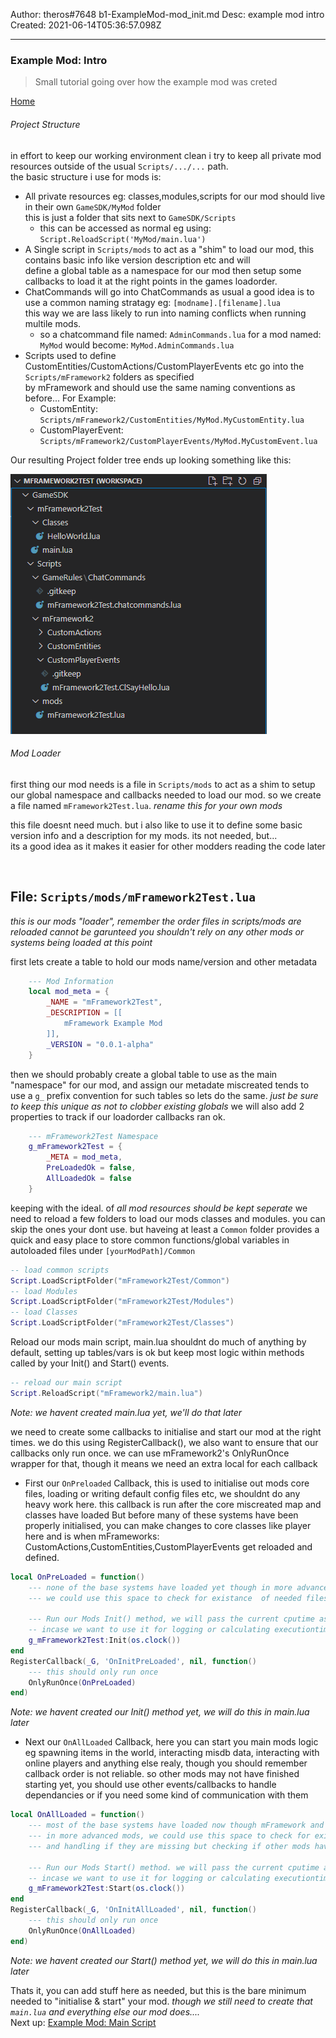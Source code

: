 
 Author: theros#7648
 b1-ExampleMod-mod_init.md
 Desc: example mod intro
 Created:  2021-06-14T05:36:57.098Z

---

### Example Mod: Intro
> Small tutorial going over how the example mod was creted

[Home](/mFramework2)



###### Project Structure
in effort to keep our working environment clean i try to keep all private mod resources outside of the usual `Scripts/.../...` path.<br>
the basic structure i use for mods is:<br>
- All private resources eg: classes,modules,scripts for our mod should live in their own `GameSDK/MyMod` folder<br>
  this is just a folder that sits next to `GameSDK/Scripts`
    - this can be accessed as normal eg using: `Script.ReloadScript('MyMod/main.lua')`
- A Single script in `Scripts/mods` to act as a "shim" to load our mod, this contains basic info like version description etc and will <br>
    define a global table as a namespace for our mod then setup some callbacks to load it at the right points in the games loadorder.
- ChatCommands will go into ChatCommands as usual a good idea is to use a common naming stratagy eg: `[modname].[filename].lua` <br>
    this way we are lass likely to run into naming conflicts when running multile mods.
    - so a chatcommand file named: `AdminCommands.lua` for a mod named: `MyMod` would become: `MyMod.AdminCommands.lua`
- Scripts used to define CustomEntities/CustomActions/CustomPlayerEvents etc go into the `Scripts/mFramework2` folders as specified <br>
    by mFramework and should use the same naming conventions as before... For Example:
    - CustomEntity: `Scripts/mFramework2/CustomEntities/MyMod.MyCustomEntity.lua`
    - CustomPlayerEvent: `Scripts/mFramework2/CustomPlayerEvents/MyMod.MyCustomEvent.lua`

Our resulting Project folder tree ends up looking something like this:<br>

![image-20210614073315789](images\mF2ExampleMod_FolderStructure.png)


###### Mod Loader
first thing our mod needs is a file in `Scripts/mods` to act as a shim to setup our global namespace and callbacks needed to load our mod. 
so we create a file named `mFramework2Test.lua`. _rename this for your own mods_

this file doesnt need much. but i also like to use it to define some basic version info and a description for my mods. its not needed, but... <br>
its a good idea as it makes it easier for other modders reading the code later

<br>

File: `Scripts/mods/mFramework2Test.lua`
----
_this is our mods "loader", remember the order files in scripts/mods are reloaded cannot be garunteed you shouldn't rely on any other mods or systems being loaded at this point_

first lets create a table to hold our mods name/version and other metadata
```lua
    --- Mod Information
    local mod_meta = {
        _NAME = "mFramework2Test",
        _DESCRIPTION = [[
            mFramework Example Mod
        ]],
        _VERSION = "0.0.1-alpha"
    }
```

then we should probably create a global table to use as the main "namespace" for our mod, and assign our metadate
miscreated tends to use a `g_` prefix convention for such tables so lets do the same. _just be sure to keep this unique as not to clobber existing globals_
we will also add 2 properties to track if our loadorder callbacks ran ok.
```lua
    --- mFramework2Test Namespace
    g_mFramework2Test = {
        _META = mod_meta,
        PreLoadedOk = false,
        AllLoadedOk = false
    }
```


keeping with the ideal. of _all mod resources should be kept seperate_ we need to reload a few folders to load our mods classes and modules.
you can skip the ones your dont use. but haveing at least a `Common` folder provides a quick and easy place to store common functions/global
variables in autoloaded files under `[yourModPath]/Common`
```lua
-- load common scripts
Script.LoadScriptFolder("mFramework2Test/Common")
-- load Modules
Script.LoadScriptFolder("mFramework2Test/Modules")
-- load Classes
Script.LoadScriptFolder("mFramework2Test/Classes")
```

Reload our mods main script, main.lua shouldnt do much of anything by default, setting up tables/vars is ok but keep most logic within methods
called by your Init() and Start() events.

```lua
-- reload our main script
Script.ReloadScript("mFramework2/main.lua")
```
_Note: we havent created main.lua yet, we'll do that later_

we need to create some callbacks to initialise and start our mod at the right times.
we do this using RegisterCallback(), we also want to ensure that our callbacks only run once.
we can use mFramework2's OnlyRunOnce wrapper for that, though it means we need an extra local for each callback

* First our `OnPreloaded` Callback, this is used to initialise out mods core files, loading or writing default config files etc, we shouldnt do any heavy work here.
  this callback is run after the core miscreated map and classes have loaded But before many of these systems have been properly initialised,
  you can make changes to core classes like player here and is when mFrameworks: CustomActions,CustomEntities,CustomPlayerEvents get reloaded and defined.

```lua
local OnPreLoaded = function()
    --- none of the base systems have loaded yet though in more advanced mods,
    --- we could use this space to check for existance  of needed files/folders.

    --- Run our Mods Init() method, we will pass the current cputime aswell,
    -- incase we want to use it for logging or calculating executiontimes etc
    g_mFramework2Test:Init(os.clock())
end
RegisterCallback(_G, 'OnInitPreLoaded', nil, function()
    --- this should only run once
    OnlyRunOnce(OnPreLoaded)
end)
```
_Note: we havent created our Init() method yet, we will do this in main.lua later_


* Next our `OnAllLoaded` Callback, here you can start you main mods logic eg spawning items in the world, interacting misdb data,
  interacting with online players and anything else realy, though you should remember callback order is not reliable. so other mods may not have finished starting yet,
  you should use other events/callbacks to handle dependancies or if you need some kind of communication with them
```lua
local OnAllLoaded = function()
    --- most of the base systems have loaded now though mFramework and other mods may still be starting,
    --- in more advanced mods, we could use this space to check for existance of other mods we are dependant on,
    --- and handling if they are missing but checking if other mods have loaded ok and such would need extra events/callbacks.

    --- Run our Mods Start() method. we will pass the current cputime aswell,
    -- incase we want to use it for logging or calculating executiontimes etc
    g_mFramework2Test:Start(os.clock())
end
RegisterCallback(_G, 'OnInitAllLoaded', nil, function()
    --- this should only run once
    OnlyRunOnce(OnAllLoaded)
end)
```
_Note: we havent created our Start() method yet, we will do this in main.lua later_


Thats it, you can add stuff here as needed, but this is the bare minimum needed to "initialise & start" your mod.
_though we still need to create that `main.lua` and everything else our mod does...._ <br>
Next up: [Example Mod: Main Script](./b2-ExampleMod-mod_main.md)